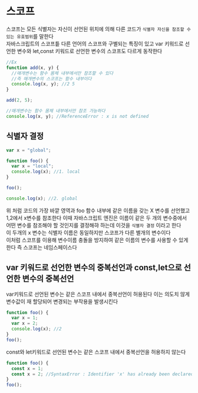 # 스코프

스코프는 모든 식별자는 자신이 선언된 위치에 의해 다른 코드가 `식별자 자신을 참조할 수 있는 유효범위`를 말한다  
자바스크립트의 스코프틑 다른 언어의 스코프와 구별되는 특징이 있고 var 키워드로 선언한 변수와 let,const 키워드로 선언한 변수의 스코프도 다르게 동작한다

```js
//Ex
function add(x, y) {
  //매개변수는 함수 몸체 내부에서만 참조할 수 있다
  //즉 매개변수의 스코프는 함수 내부이다
  console.log(x, y); //2 5
}

add(2, 5);

//매개변수는 함수 몸체 내부에서만 참조 가능하다
console.log(x, y); //ReferenceError : x is not defined
```

## 식별자 결정

```js
var x = "global";

function foo() {
  var x = "local";
  console.log(x); //1. local
}

foo();

console.log(x); //2. global
```

위 처럼 코드의 가장 바깥 영역과 foo 함수 내부에 같은 이름을 갖는 X 변수를 선언했고 1,2에서 x변수를 참조한다 이때 자바스크립트 엔진은 이름이 같은 두 개의 변수중에서 어떤 변수를 참조해야 할 것인지를 결정해햐 하는데 이것을 `식별자 결정` 이라고 한다  
이 두개의 x 변수는 식별자 이름은 동일하지만 스코프가 다른 별개의 변수이다  
이처럼 스코프를 이용해 변수이름 충돌을 방지하여 같은 이름의 변수를 사용할 수 있게 한다 즉 스코프는 네임스페이스다

## var 키워드로 선언한 변수의 중복선언과 const,let으로 선언한 변수의 중복선언

var키워드로 선언된 변수는 같은 스코프 내에서 중복선언이 허용된다 이는 의도치 않게 변수값이 재 할당되어 변경되는 부작용을 발생시킨다

```js
function foo() {
  var x = 1;
  var x = 2;
  console.log(x); //2
}
foo();
```

const와 let키워드로 선언된 변수는 같은 스코프 내에서 중복선언을 허용하지 않는다

```js
function foo() {
  const x = 1;
  const x = 2; //SyntaxError : Identifier 'x' has already been declared
}
foo();
```
